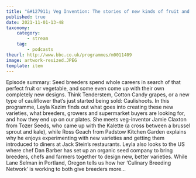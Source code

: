 ```yaml
---
title: "&#127911; Veg Invention: The stories of new kinds of fruit and vegetables"
published: true
date: 2021-11-01-13-48
taxonomy:
    category:
        - stream
    tag:
        - podcasts
theurl: http://www.bbc.co.uk/programmes/m0011409
image: artwork-resized.JPEG
template: item
---
```


Episode summary: Seed breeders spend whole careers in search of that perfect fruit or vegetable, and some even come up with their own completely new designs. Think Tenderstem, Cotton Candy grapes, or a new type of cauliflower that&rsquo;s just started being sold: Caulishoots. In this programme, Leyla Kazim finds out what goes into creating these new varieties, what breeders, growers and supermarket buyers are looking for, and how they end up on our plates. She meets veg-inventor Jamie Claxton from Tozer Seeds, who came up with the Kalette (a cross between a brussel sprout and kale), while Ross Geach from Padstow Kitchen Garden explains why he enjoys experimenting with new varieties and getting them introduced to diners at Jack Stein&rsquo;s restaurants. Leyla also looks to the US where chef Dan Barber has set up an organic seed company to bring breeders, chefs and farmers together to design new, better varieties. While Lane Selman in Portland, Oregon tells us how her &lsquo;Culinary Breeding Network&rsquo; is working to both give breeders more&hellip;
